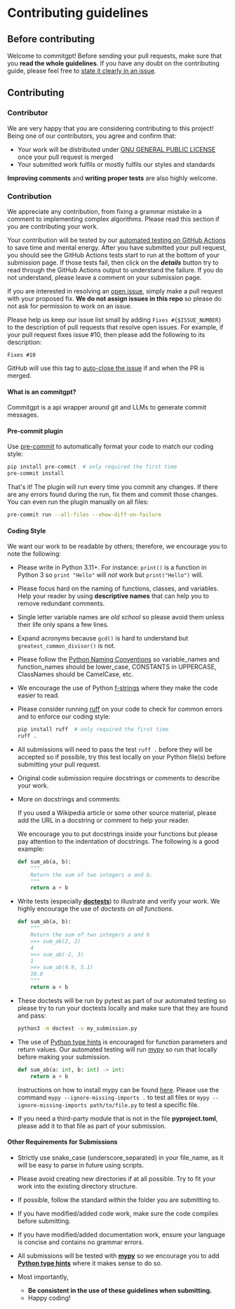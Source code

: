 # Contributing guidelines

## Before contributing

Welcome to commitgpt! Before sending your pull requests, make sure that you **read the whole guidelines**. If you have any doubt on the contributing guide, please feel free to [state it clearly in an issue](https://github.com/0x6flab/gptcommit/issues/new).

## Contributing

### Contributor

We are very happy that you are considering contributing to this project! Being one of our contributors, you agree and confirm that:

- Your work will be distributed under [GNU GENERAL PUBLIC LICENSE](LICENSE.md) once your pull request is merged
- Your submitted work fulfils or mostly fulfils our styles and standards

**Improving comments** and **writing proper tests** are also highly welcome.

### Contribution

We appreciate any contribution, from fixing a grammar mistake in a comment to implementing complex algorithms. Please read this section if you are contributing your work.

Your contribution will be tested by our [automated testing on GitHub Actions](https://github.com/0x6flab/gptcommit/actions) to save time and mental energy. After you have submitted your pull request, you should see the GitHub Actions tests start to run at the bottom of your submission page. If those tests fail, then click on the **_details_** button try to read through the GitHub Actions output to understand the failure. If you do not understand, please leave a comment on your submission page.

If you are interested in resolving an [open issue](https://github.com/0x6flab/gptcommit/issues), simply make a pull request with your proposed fix. **We do not assign issues in this repo** so please do not ask for permission to work on an issue.

Please help us keep our issue list small by adding `Fixes #{$ISSUE_NUMBER}` to the description of pull requests that resolve open issues.
For example, if your pull request fixes issue #10, then please add the following to its description:

```git
Fixes #10
```

GitHub will use this tag to [auto-close the issue](https://docs.github.com/en/issues/tracking-your-work-with-issues/linking-a-pull-request-to-an-issue) if and when the PR is merged.

#### What is an commitgpt?

Commitgpt is a api wrapper around git and LLMs to generate commit messages.

#### Pre-commit plugin

Use [pre-commit](https://pre-commit.com/#installation) to automatically format your code to match our coding style:

```bash
pip install pre-commit  # only required the first time
pre-commit install
```

That's it! The plugin will run every time you commit any changes. If there are any errors found during the run, fix them and commit those changes. You can even run the plugin manually on all files:

```bash
pre-commit run --all-files --show-diff-on-failure
```

#### Coding Style

We want our work to be readable by others; therefore, we encourage you to note the following:

- Please write in Python 3.11+. For instance: `print()` is a function in Python 3 so `print "Hello"` will _not_ work but `print("Hello")` will.
- Please focus hard on the naming of functions, classes, and variables. Help your reader by using **descriptive names** that can help you to remove redundant comments.
- Single letter variable names are _old school_ so please avoid them unless their life only spans a few lines.
- Expand acronyms because `gcd()` is hard to understand but `greatest_common_divisor()` is not.
- Please follow the [Python Naming Conventions](https://pep8.org/#prescriptive-naming-conventions) so variable_names and function_names should be lower_case, CONSTANTS in UPPERCASE, ClassNames should be CamelCase, etc.
- We encourage the use of Python [f-strings](https://realpython.com/python-f-strings/#f-strings-a-new-and-improved-way-to-format-strings-in-python) where they make the code easier to read.
- Please consider running [ruff](https://beta.ruff.rs/docs/tutorial/) on your code to check for common errors and to enforce our coding style:

  ```bash
  pip install ruff  # only required the first time
  ruff .
  ```

- All submissions will need to pass the test `ruff .` before they will be accepted so if possible, try this test locally on your Python file(s) before submitting your pull request.
- Original code submission require docstrings or comments to describe your work.
- More on docstrings and comments:

  If you used a Wikipedia article or some other source material, please add the URL in a docstring or comment to help your reader.

  We encourage you to put docstrings inside your functions but please pay attention to the indentation of docstrings. The following is a good example:

  ```python
  def sum_ab(a, b):
      """
      Return the sum of two integers a and b.
      """
      return a + b
  ```

- Write tests (especially [**doctests**](https://docs.python.org/3/library/doctest.html)) to illustrate and verify your work. We highly encourage the use of _doctests on all functions_.

  ```python
  def sum_ab(a, b):
      """
      Return the sum of two integers a and b
      >>> sum_ab(2, 2)
      4
      >>> sum_ab(-2, 3)
      1
      >>> sum_ab(4.9, 5.1)
      10.0
      """
      return a + b
  ```

- These doctests will be run by pytest as part of our automated testing so please try to run your doctests locally and make sure that they are found and pass:

  ```bash
  python3 -m doctest -v my_submission.py
  ```

- The use of [Python type hints](https://docs.python.org/3/library/typing.html) is encouraged for function parameters and return values. Our automated testing will run [mypy](http://mypy-lang.org) so run that locally before making your submission.

  ```python
  def sum_ab(a: int, b: int) -> int:
      return a + b
  ```

  Instructions on how to install mypy can be found [here](https://github.com/python/mypy). Please use the command `mypy --ignore-missing-imports .` to test all files or `mypy --ignore-missing-imports path/to/file.py` to test a specific file.

- If you need a third-party module that is not in the file **pyproject.toml**, please add it to that file as part of your submission.

#### Other Requirements for Submissions

- Strictly use snake_case (underscore_separated) in your file_name, as it will be easy to parse in future using scripts.
- Please avoid creating new directories if at all possible. Try to fit your work into the existing directory structure.
- If possible, follow the standard _within_ the folder you are submitting to.
- If you have modified/added code work, make sure the code compiles before submitting.
- If you have modified/added documentation work, ensure your language is concise and contains no grammar errors.
- All submissions will be tested with [**mypy**](http://www.mypy-lang.org) so we encourage you to add [**Python type hints**](https://docs.python.org/3/library/typing.html) where it makes sense to do so.

- Most importantly,
  - **Be consistent in the use of these guidelines when submitting.**
  - Happy coding!

